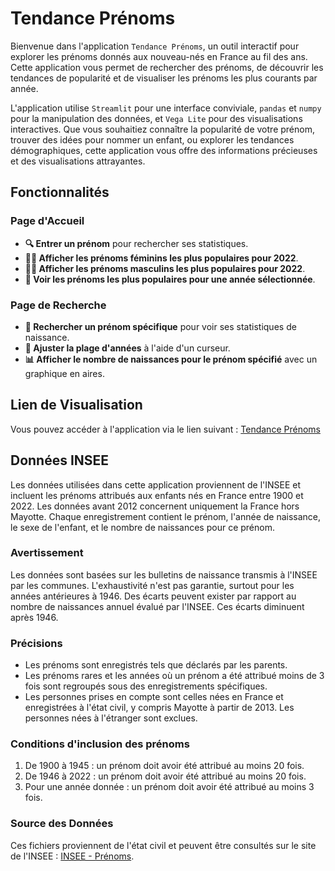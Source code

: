 # Tendance Prénoms

Bienvenue dans l'application `Tendance Prénoms`, un outil interactif pour explorer les prénoms donnés aux nouveau-nés en France au fil des ans. Cette application vous permet de rechercher des prénoms, de découvrir les tendances de popularité et de visualiser les prénoms les plus courants par année.

L'application utilise `Streamlit` pour une interface conviviale, `pandas` et `numpy` pour la manipulation des données, et `Vega Lite` pour des visualisations interactives. Que vous souhaitiez connaître la popularité de votre prénom, trouver des idées pour nommer un enfant, ou explorer les tendances démographiques, cette application vous offre des informations précieuses et des visualisations attrayantes.

## Fonctionnalités

### Page d'Accueil
- **🔍 Entrer un prénom** pour rechercher ses statistiques.
- **👧🏻 Afficher les prénoms féminins les plus populaires pour 2022**.
- **👦🏻 Afficher les prénoms masculins les plus populaires pour 2022**.
- **📅 Voir les prénoms les plus populaires pour une année sélectionnée**.

### Page de Recherche
- **🔎 Rechercher un prénom spécifique** pour voir ses statistiques de naissance.
- **📅 Ajuster la plage d'années** à l'aide d'un curseur.
- **📊 Afficher le nombre de naissances pour le prénom spécifié** avec un graphique en aires.

## Lien de Visualisation

Vous pouvez accéder à l'application via le lien suivant : [Tendance Prénoms](https://prenoms-fr.streamlit.app/)

## Données INSEE

Les données utilisées dans cette application proviennent de l'INSEE et incluent les prénoms attribués aux enfants nés en France entre 1900 et 2022. Les données avant 2012 concernent uniquement la France hors Mayotte. Chaque enregistrement contient le prénom, l'année de naissance, le sexe de l'enfant, et le nombre de naissances pour ce prénom.

### Avertissement

Les données sont basées sur les bulletins de naissance transmis à l'INSEE par les communes. L'exhaustivité n'est pas garantie, surtout pour les années antérieures à 1946. Des écarts peuvent exister par rapport au nombre de naissances annuel évalué par l'INSEE. Ces écarts diminuent après 1946.

### Précisions

- Les prénoms sont enregistrés tels que déclarés par les parents. 
- Les prénoms rares et les années où un prénom a été attribué moins de 3 fois sont regroupés sous des enregistrements spécifiques.
- Les personnes prises en compte sont celles nées en France et enregistrées à l'état civil, y compris Mayotte à partir de 2013. Les personnes nées à l'étranger sont exclues.

### Conditions d'inclusion des prénoms

1. De 1900 à 1945 : un prénom doit avoir été attribué au moins 20 fois.
2. De 1946 à 2022 : un prénom doit avoir été attribué au moins 20 fois.
3. Pour une année donnée : un prénom doit avoir été attribué au moins 3 fois.

### Source des Données

Ces fichiers proviennent de l'état civil et peuvent être consultés sur le site de l'INSEE : [INSEE - Prénoms](https://www.insee.fr/fr/statistiques/7633685).
